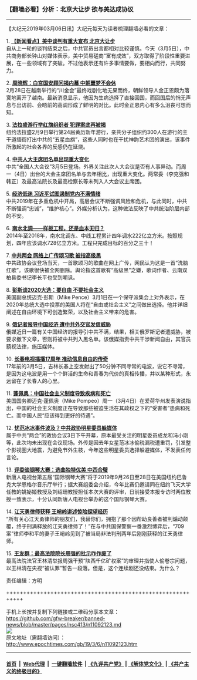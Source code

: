 ### 【翻墙必看】分析：北京大让步 欲与美达成协议
------------------------

<p>
 【大纪元2019年03月06日讯】大纪元每天为读者梳理翻墙必看的文章：
</p>
<p>
 1.
 <b>
  <a href="http://www.epochtimes.com/gb/19/3/5/n11091194.htm" rel="noopener noreferrer" target="_blank">
   【新闻看点】美中谈判有重大宣布 北京大让步
  </a>
 </b>
 <br/>
 自从上一轮的谈判结束之后，中共官员出言都相对比较谨慎。今天（3月5日），中共商务部长钟山对媒体表示，美中贸易磋商“富有成效”，双方取得了阶段性重要进展，在一些领域有了突破。不过他表示还有许多事情要做，要相向而行，共同努力。
</p>
<p>
 2.
 <b>
  <a href="http://www.epochtimes.com/gb/19/3/5/n11091327.htm" rel="noopener noreferrer" target="_blank">
   周晓辉：白宫国安顾问揭内幕 中朝噩梦不会休
  </a>
 </b>
 <br/>
 2月28日在越南举行的“川金会”最终戏剧化地无果而终，朝鲜领导人金正恩颇为落寞地离开了越南。最新消息显示，他因为生病选择了直接回国，而回国后的悄无声息与出访前、会晤前的高调形成了鲜明的对比。此时金正恩内心有多么沮丧可想而知。
</p>
<p>
 3.
 <b>
  <a href="http://www.epochtimes.com/gb/19/3/5/n11091569.htm" rel="noopener noreferrer" target="_blank">
   法拉盛游行举红旗组织者 犯罪案底再被揭
  </a>
 </b>
 <br/>
 纽约法拉盛2月9日举行第24届黄历新年游行，亲共分子组织约300人在游行的主干道缅街打出中共的“五星血旗”，这些人同时也在干扰神韵艺术团的演出，该事件所激起的社会各界的反感仍在延烧。
</p>
<p>
 4.
 <b>
  <a href="http://www.epochtimes.com/gb/19/3/5/n11089904.htm" rel="noopener noreferrer" target="_blank">
   中共人大主席团名单出现重大变化
  </a>
 </b>
 <br/>
 中共“全国人大会议”3月5日登场。外界关注此次人大会议是否有人事异动。而周一（4日）出台的大会主席团名单与去年相比，出现重大变化。两常委（李克强和韩正）及最高法院长及最高检察长等未列入人大会议主席团。
</p>
<p>
 5.
 <b>
  <a href="http://www.epochtimes.com/gb/19/3/5/n11091350.htm" rel="noopener noreferrer" target="_blank">
   经济低迷 习近平试图遏制党内不满情绪
  </a>
 </b>
 <br/>
 中共2019年在多重危机中开局，高层会议不断强调风险和危机，与此同时，中共不断强调“忠诚”，“维护核心”。外媒分析认为，这种做法反映了中共统治阶层内部的不安。
</p>
<p>
 6.
 <b>
  <a href="http://www.epochtimes.com/gb/19/3/5/n11091298.htm" rel="noopener noreferrer" target="_blank">
   南水北调——样板工程，还是血本无归？
  </a>
 </b>
 <br/>
 2014年至2018年，南水北调东、中线工程累计四年调水222亿立方米。按照规划，四年应该调水728亿立方米。工程只完成目标的百分之三十！
</p>
<p>
 7.
 <b>
  <a href="http://www.epochtimes.com/gb/19/3/5/n11090775.htm" rel="noopener noreferrer" target="_blank">
   中共两会 网络上广传颂习歌 被指高级黑
  </a>
 </b>
 <br/>
 中共政协会议登场当天，一首歌颂习的歌曲在网上广传，网民认为这是一首“洗脑红歌”。该歌很快被全网删除。舆论指这首歌有“高级黑”之嫌，歌词作者、云南双柏县委书记李长平也受到嘲讽。
</p>
<p>
 8.
 <b>
  <a href="http://www.epochtimes.com/gb/19/3/5/n11091430.htm" rel="noopener noreferrer" target="_blank">
   彭斯谈2020大选：要自由 不要社会主义
  </a>
 </b>
 <br/>
 美国副总统迈克‧彭斯（Mike Pence）3月1日在一个保守派集会上对外表示，在2020年总统大选中投票的美国人将在“自由或社会主义”之间做出选择。他并详细阐述在自由环境下可创造繁荣，以及社会主义带来的危害。
</p>
<p>
 9.
 <b>
  <a href="http://www.epochtimes.com/gb/19/3/5/n11091467.htm" rel="noopener noreferrer" target="_blank">
   俄记者报导中国经济 遭中共外交官发信威胁
  </a>
 </b>
 <br/>
 俄媒近日一篇有关中国经济的报导引中共不满，结果，相关俄罗斯记者遭威胁，被要求撤下文章，否则将被中共列入黑名单。该俄媒指责中共干涉新闻自由，其官员藐视法律，施压媒体。
</p>
<p>
 10.
 <b>
  <a href="http://www.epochtimes.com/gb/19/3/5/n11091476.htm" rel="noopener noreferrer" target="_blank">
   长春电视插播17周年 推动信息自由的传奇
  </a>
 </b>
 <br/>
 17年前的3月5日，吉林长春上空发射出了50分钟不同寻常的电波，说它不寻常，是因为这电波是用一个个鲜活的生命和青春为代价的真相传播，并以某种形式，永远留在了长春人的心里。
</p>
<p>
 11.
 <b>
  <a href="http://www.epochtimes.com/gb/19/3/5/n11091541.htm" rel="noopener noreferrer" target="_blank">
   蓬佩奥：中国社会主义制度导致疾病和死亡
  </a>
 </b>
 <br/>
 美国国务卿迈克·蓬佩奥（Mike Pompeo）周一（3月4日）在爱荷华州发表演说指出，中国的社会主义制度正在导致那些被迫生活在其政权之下的“受害者”患病和死亡。而中国人民“应该得到更好的待遇”。
</p>
<p>
 12.
 <b>
  <a href="http://www.epochtimes.com/gb/19/3/5/n11091676.htm" rel="noopener noreferrer" target="_blank">
   忧范冰冰事件波及？中共政协明星委员躲媒体
  </a>
 </b>
 <br/>
 属于中共“两会”的政协会议3日下午开幕，原本最受关注的明星委员成龙和冯小刚等，此次均未出现在会议现场。外传是因去年女星范冰冰偷税漏税遭重罚，引发整个影视圈大地震，为避免节外生枝，今年这些明星委员选择躲避媒体，不发表任何言论。
</p>
<p>
 13.
 <b>
  <a href="http://www.epochtimes.com/gb/19/3/5/n11090263.htm" rel="noopener noreferrer" target="_blank">
   评委谈钢琴大赛：选曲独特优美 中西合璧
  </a>
 </b>
 <br/>
 新唐人电视台第五届“国际钢琴大赛”将于2019年9月26日至28日在美国纽约巴鲁克大学恩格尔音乐厅举行；据大赛组委会介绍，今年比赛仍邀请同在纽约飞天大学任教的姚妼姬教授及刘绍珊教授担任本次大赛的评审，日前接受本报专访时两位教授一致表示，十分认同新唐人电视台举办的这个国际钢琴大赛。
</p>
<p>
 14.
 <b>
  <a href="http://www.epochtimes.com/gb/19/3/5/n11091428.htm" rel="noopener noreferrer" target="_blank">
   江天勇律师获释 王峭岭讲述惊险探望经历
  </a>
 </b>
 <br/>
 “所有关心江天勇律师的朋友们，我替你们，拥抱了那个因帮助良善者被判煽动颠覆，终于刑满释放的江天勇律师了！”在与中共国保警察一番激烈博弈后，“709案”律师李和平的妻子王峭岭见到了被当局非法判刑两年后刚刚获释的江天勇律师。
</p>
<p>
 15.
 <b>
  <a href="http://www.epochtimes.com/gb/19/3/5/n11089906.htm" rel="noopener noreferrer" target="_blank">
   王友群：最高法院院长周强的批示咋作废了
  </a>
 </b>
 <br/>
 最高法院法官王林清举报周强干预“陕西千亿矿权案”的审理并指使人偷卷宗问题，以王林清在央视“被认罪”暂告一段落。但是，这个连续剧还没结束。为什么？
</p>
<p>
 责任编辑：方明
</p>

+++++++++++++++++++++++++++++++++++++++++++++++++++++++++++<br/><br/>
手机上长按并复制下列链接或二维码分享本文章：<br/>
https://github.com/gfw-breaker/banned-news/blob/master/pages/nsc413/n11092123.md <br/>
<a href='https://github.com/gfw-breaker/banned-news/blob/master/pages/nsc413/n11092123.md'><img src='https://github.com/gfw-breaker/banned-news/blob/master/pages/nsc413/n11092123.md.png'/></a> <br/>
原文地址（需翻墙访问）：http://www.epochtimes.com/gb/19/3/6/n11092123.htm


------------------------
#### [首页](https://github.com/gfw-breaker/banned-news/blob/master/README.md) &nbsp;|&nbsp; [Web代理](https://github.com/labour-camp/helloworld) &nbsp;|&nbsp; [一键翻墙软件](https://github.com/gfw-breaker/nogfw/blob/master/README.md) &nbsp;| [《九评共产党》](https://github.com/gfw-breaker/9ping.md/blob/master/README.md#九评之一评共产党是什么) | [《解体党文化》](https://github.com/gfw-breaker/jtdwh.md/blob/master/README.md) | [《共产主义的终极目的》](https://github.com/gfw-breaker/gczydzjmd.md/blob/master/README.md)

